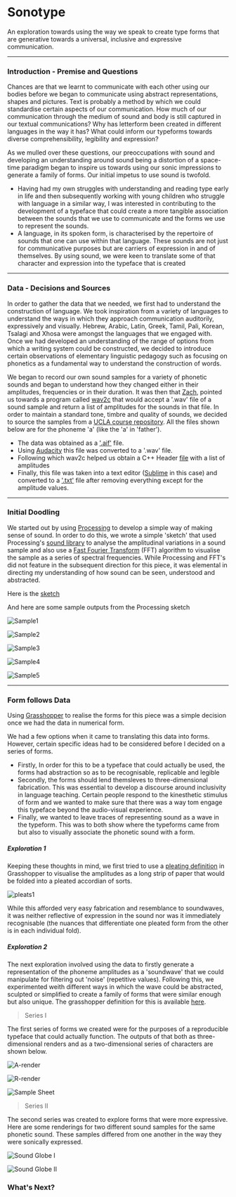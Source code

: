 # Sonotype

An exploration towards using the way we speak to create type forms that are generative towards a universal, inclusive and expressive communication.

----

### Introduction - Premise and Questions

Chances are that we learnt to communicate with each other using our bodies before we began to communicate using abstract representations, shapes and pictures. Text is probably a method by which we could standardise certain aspects of our communication. How much of our communication through the medium of sound and body is still captured in our textual communications? Why has letterform been created in different languages in the way it has? What could inform our typeforms towards diverse comprehensibility, legibility and expression? 

As we mulled over these questions, our preoccupations with sound and developing an understanding around sound being a distortion of a space-time paradigm began to inspire us towards using our sonic impressions to generate a family of forms.  Our initial impetus to use sound is twofold. 
- Having had my own struggles with understanding and reading type early in life and then subsequently working with young children who struggle with language in a similar way, I was interested in contributing to the development of a typeface that could create a more tangible association between the sounds that we use to communicate and the forms we use to represent the sounds.
- A language, in its spoken form, is characterised by the repertoire of sounds that one can use within that language. These sounds are not just for communicative purposes but are carriers of expression in and of themselves. By using sound, we were keen to translate some of that character and expression into the typeface that is created

-----

### Data - Decisions and Sources

In order to gather the data that we needed, we first had to understand the construction of language. We took inspiration from a variety of languages to understand the ways in which they approach communication auditorily, expressively and visually. Hebrew, Arabic, Latin, Greek, Tamil, Pali, Korean, Tsalagi and Xhosa were amongst the languages that we engaged with. Once we had developed an understanding of the range of options from which a writing system could be constructed, we decided to introduce certain observations of elementary linguistic pedagogy such as focusing on phonetics as a fundamental way to understand the construction of words. 

We began to record our own sound samples for a variety of phonetic sounds and began to understand how they changed either in their amplitudes, frequencies or in their duration. It was then that [Zach](https://github.com/zachpino), pointed us towards a program called [wav2c](https://github.com/olleolleolle/wav2c) that would accept a '.wav' file of a sound sample and return a list of amplitudes for the sounds in that file. In order to maintain a standard tone, timbre and quality of sounds, we decided to source the samples from a [UCLA course repository](http://www.phonetics.ucla.edu/course/chapter1/chapter1.html). All the files shown below are for the phoneme 'a' (like the 'a' in 'father').

- The data was obtained as a ['.aif'](https://github.com/fyt-o/sonotype/blob/master/Vow-24a.AIFF) file. 
- Using [Audacity](https://www.audacityteam.org/download/?__cf_chl_jschl_tk__=bff77f5cba16856809ff05fe05cea3986a8d3a04-1588786288-0-ARIEOmFzua8lt0z7LxIb9nEGRfFBHLz1J73Fto0Yzxd4FsaHe7v06XM9yX0JQOtomTiFSox_jZoXkAXzA3Xz3LPs-M9vXKBde1nN9EF1sNG8GVnI32X-VkrjZc1L2dlJz0akjeBTcZH4tAiEOmtKmDGGTqxOLUIAguSYA6oOpMDjdaBqQ8qW8KDq8134E-nnYpWwaCJ2UY3O4UTnT4SGKqfAiWfivz4N-lNsLuLNUKIsf_FdjALqnpGf1fUV74Ej4_W7d29QZ53WL2tp774CuSJv8BOt9TXfGnLsYjG7deFuvSmmyeE_4YOJ6B9MUvDdbwitJqQSu9G5euh-wdqk77PaS5zH4InxrU-Eenuxyifz) this file was converted to a '.wav' file. 
- Following which wav2c helped us obtain a C++ Header [file](https://github.com/fyt-o/sonotype/blob/master/a.h) with a list of amplitudes
- Finally, this file was taken into a text editor ([Sublime](https://www.sublimetext.com) in this case) and converted to a ['.txt'](https://github.com/fyt-o/sonotype/blob/master/a.txt) file after removing everything except for the amplitude values.

-----

### Initial Doodling

We started out by using [Processing](https://processing.org) to develop a simple way of making sense of sound. In order to do this, we wrote a simple 'sketch' that used Processing's [sound library](https://processing.org/reference/libraries/sound/index.html) to analyse the amplitudinal variations in a sound sample and also use a [Fast Fourier Transform](https://youtu.be/spUNpyF58BY) (FFT) algorithm to visualise the sample as a series of spectral frequencies. While Processing and FFT's did not feature in the subsequent direction for this piece, it was elemental in directing my understanding of how sound can be seen, understood and abstracted.   

Here is the [sketch](https://github.com/fyt-o/sonotype/blob/master/Sonotype.pde)

And here are some sample outputs from the Processing sketch


![Sample1](https://github.com/fyt-o/sonotype/blob/master/character-21903.png)


![Sample2](https://github.com/fyt-o/sonotype/blob/master/character-21907.png)


![Sample3](https://github.com/fyt-o/sonotype/blob/master/character-21908.png)


![Sample4](https://github.com/fyt-o/sonotype/blob/master/character-21915.png)


![Sample5](https://github.com/fyt-o/sonotype/blob/master/character-21919.png)


-----

### Form follows Data 

Using [Grasshopper](https://www.grasshopper3d.com) to realise the forms for this piece was a simple decision once we had the data in numerical form. 

We had a few options when it came to translating this data into forms. However, certain specific ideas had to be considered before I decided on a series of forms. 
- Firstly, In order for this to be a typeface that could actually be used, the forms had abstraction so as to be recognisable, replicable and legible
- Secondly, the forms should lend themsleves to three-dimensional fabrication. This was essential to develop a discourse around inclusivity in language teaching. Certain people respond to the kinesthetic stimulus of form and we wanted to make sure that there was a way tom engage this typeface beyond the audio-visual experience.
- Finally, we wanted to leave traces of representing sound as a wave in the typeform. This was to both show where the typeforms came from but also to visually associate the phonetic sound with a form.

##### Exploration 1

Keeping these thoughts in mind, we first tried to use a [pleating definition](https://github.com/zachpino/generative-design-workshop-s20/blob/master/week10/pleat-definition.gh) in Grasshopper to visualise the amplitudes as a long strip of paper that would be folded into a pleated accordian of sorts.

![pleats1](https://github.com/fyt-o/sonotype/blob/master/II.png)

While this afforded very easy fabrication and resemblance to soundwaves, it was neither reflective of expression in the sound nor was it immediately recognisable (the nuances that differentiate one pleated form from the other is in each individual fold).

##### Exploration 2

The next exploration involved using the data to firstly generate a representation of the phoneme amplitudes as a 'soundwave' that we could manipulate for filtering out 'noise' (repetitive values). Following this, we experimented weith different ways in which the wave could be abstracted, sculpted or simplified to create a family of forms that were similar enough but also unique. The grasshopper definition for this is available [here](https://github.com/fyt-o/sonotype/blob/master/sound-blobs.gh). 


> Series I


The first series of forms we created were for the purposes of a reproducible typeface that could actually function. The outputs of that both as three-dimensional renders and as a two-dimensional series of characters are shown below.

![A-render](https://github.com/fyt-o/sonotype/blob/master/D045433A-BF95-4A49-B4CB-5EFC38CA1DDA.JPG)

![R-render](https://github.com/fyt-o/sonotype/blob/master/E5DF6434-E21F-4DCB-B9C0-E0A4F8A82852.JPG)

![Sample Sheet](https://github.com/fyt-o/sonotype/blob/master/SampleSheetSonotype.png)


> Series II


The second series was created to explore forms that were more expressive. Here are some renderings for two different sound samples for the same phonetic sound. These samples differed from one another in the way they were sonically expressed.

![Sound Globe I](https://github.com/fyt-o/sonotype/blob/master/alphabetglobes.png)

![Sound Globe II](https://github.com/fyt-o/sonotype/blob/master/aii%20v1.png)


### What's Next?

